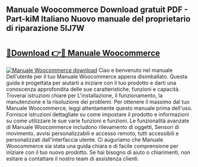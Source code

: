 ## Manuale Woocommerce Download gratuit PDF - Part-kiM Italiano Nuovo manuale del proprietario di riparazione 5IJ7W

# <h2><a href="http://dfb1ju.blite.top/?on=Manuale+Woocommerce">🔗Download 👉🔴 Manuale Woocommerce</a></h2>

[![Manuale Woocommerce download](https://i.imgur.com/lujVjoI.png)](http://dfb1ju.blite.top/?on=Manuale+Woocommerce)
Ciao e benvenuto nel manuale Dell'utente per il tuo Manuale Woocommerce appena disimballato. Questa guida è progettata per aiutarti a iniziare con il tuo prodotto e darti una conoscenza approfondita delle sue caratteristiche, funzioni e capacità. Troverai istruzioni chiare per L'installazione, il funzionamento, la manutenzione e la risoluzione dei problemi. Per ottenere il massimo dal tuo Manuale Woocommerce, leggi attentamente questo manuale prima dell'uso. Fornisce istruzioni dettagliate su come impostare il prodotto e informazioni su come utilizzare le sue varie funzioni e funzioni. Le funzionalità avanzate di Manuale Woocommerce includono rilevamento di oggetti, Sensori di movimento, avvisi personalizzabili e accesso remoto, tutti accessibili e personalizzati dall'interfaccia utente. Ci auguriamo che Manuale Woocommerce sia stata una guida chiara e di facile comprensione per iniziare con il tuo nuovo prodotto. Se hai bisogno di aiuto o chiarimenti, non esitare a contattare il nostro team di assistenza clienti.
